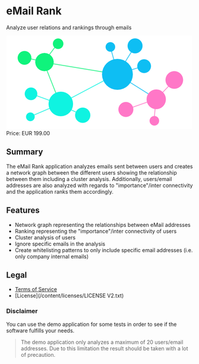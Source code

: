 # eMail Rank

Analyze user relations and rankings through emails

<div class="splash">
    <img alt="Splash" src="/content/solutions/ongoing/eMail_Rank/img/eMail_Rank_splash.png">
    <div class="price">Price: EUR 199.00</div>
    <div class="purchase">
        <!--<a class="button" href="#">Demo</a>
        <a class="button" href="#">Buy</a>-->
    </div>
</div>

## Summary

The eMail Rank application analyzes emails sent between users and creates a network graph between the different users showing the relationship between them including a cluster analysis. Additionally, users/email addresses are also analyzed with regards to "importance"/inter connectivity and the application ranks them accordingly.

## Features

* Network graph representing the relationships between eMail addresses
* Ranking representing the "importance"/inter connectivity of users
* Cluster analysis of users
* Ignore specific emails in the analysis
* Create whitelisting patterns to only include specific email addresses (i.e. only company internal emails)

## Legal

* [Terms of Service](/en/terms)
* [License](/content/licenses/LICENSE V2.txt)

### Disclaimer

You can use the demo application for some tests in order to see if the software fulfills your needs.

> The demo application only analyzes a maximum of 20 users/email addresses. Due to this limitation the result should be taken with a lot of precaution.
